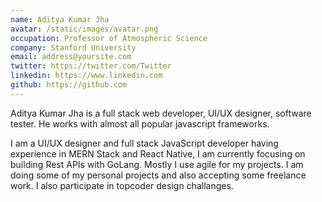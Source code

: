 ```yaml
---
name: Aditya Kumar Jha
avatar: /static/images/avatar.png
occupation: Professor of Atmospheric Science
company: Stanford University
email: address@yoursite.com
twitter: https://twitter.com/Twitter
linkedin: https://www.linkedin.com
github: https://github.com
---
```


Aditya Kumar Jha is a full stack web developer, UI/UX designer, software tester. He works with almost all popular javascript frameworks.

I am a UI/UX designer and full stack JavaScript developer having experience in MERN Stack and
React Native, I am currently focusing on building Rest APIs with GoLang. Mostly I use agile for my projects.
I am
doing some of my personal projects and also
accepting some freelance work. I also
participate in topcoder design challanges.
